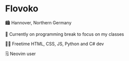 # Flovoko


🏙️ Hannover, Northern Germany

📘 Currently on programming break to focus on my classes

🧑‍💻 Freetime HTML, CSS, JS, Python and C# dev

🗒️ Neovim user
